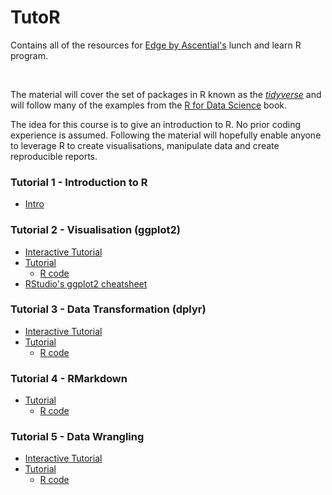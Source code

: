 # TutoR

Contains all of the resources for [Edge by Ascential's](https://www.ascentialedge.com/) lunch and learn R program.

<br>

The material will cover the set of packages in R known as the [*tidyverse*](https://www.tidyverse.org/) and will follow many of the examples from the [R for Data Science](http://r4ds.had.co.nz/index.html) book.

The idea for this course is to give an introduction to R. No prior coding experience is assumed. Following the material will hopefully enable anyone to leverage R to create visualisations, manipulate data and create reproducible reports.

### Tutorial 1 - Introduction to R

- [Intro](/Tutorial_01_intro/Tutorial_01.md)


### Tutorial 2 - Visualisation (ggplot2)

- <a href="https://aboland.shinyapps.io/Tutorial_02_interactive/" rel="noopener noreferrer" target="_blank">Interactive Tutorial</a>
- [Tutorial](Tutorial_02_Visualisation)
    - <a href="https://raw.githubusercontent.com/aboland/TutoR/master/Tutorial_02_Visualisation/Tutorial_02_content.Rmd" download>R code</a>  
- <a href="https://www.rstudio.com/wp-content/uploads/2015/03/ggplot2-cheatsheet.pdf" rel="noopener noreferrer" target="_blank">RStudio's ggplot2 cheatsheet</a>


### Tutorial 3 - Data Transformation (dplyr)

- <a href="https://aboland.shinyapps.io/Tutorial_03_interactive/" rel="noopener noreferrer" target="_blank">Interactive Tutorial</a>
- [Tutorial](Tutorial_03_Transformation)
    - <a href="https://raw.githubusercontent.com/aboland/TutoR/master/Tutorial_03_Transformation/Tutorial_03_content.Rmd" download>R code</a>
    
### Tutorial 4 - RMarkdown

- [Tutorial](Tutorial_04_Rmarkdown/Intro_to_Rmarkdown.md)
    - <a href="https://raw.githubusercontent.com/aboland/TutoR/master/Tutorial_04_Rmarkdown/Intro_to_Rmarkdown.Rmd" download>R code</a>


### Tutorial 5 - Data Wrangling

- <a href="https://aboland.shinyapps.io/Tutorial_05_interactive/" rel="noopener noreferrer" target="_blank">Interactive Tutorial</a>
- [Tutorial](Tutorial_05_Wrangling)
    - <a href="https://raw.githubusercontent.com/aboland/TutoR/master/Tutorial_05_Wrangling/Tutorial_05_content.Rmd" download>R code</a>
    
    